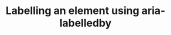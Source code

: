 ---
title: "Labelling an element using aria-labelledby"
compatibility:
  Keyboard only:
    status: ??
    date: 2018-??-??
  NVDA:
    2018.1 + FF Quantum 59.0.2:
      status: ??
      date: 2018-??-??
  JAWS:
    2019.1 + FF 63.7.3:
      status: ??
      date: 2019-??-??
    2018.3 + IE 11:
      status: ??
      date: 2018-??-??
    2018.3 + FF ESR 52.7.3:
      status: ??
      date: 2018-??-??
---